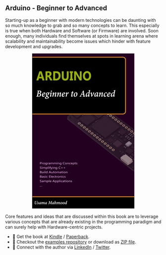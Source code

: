 ## Arduino - Beginner to Advanced

Starting-up as a beginner with modern technologies can be daunting with so much knowledge to grab and so many concepts to learn. This especially is true when both Hardware and Software (or Firmware) are involved. Soon enough, many individuals find themselves at spots in learning arena where scalability and maintainability become issues which hinder with feature development and upgrades.


<p align="center">
  <a target="_blank" rel="noopener noreferrer" href="https://www.amazon.com/dp/B0BRLVR3X4"><img src="https://github.com/arduino-ba/.github/blob/main/profile/.images/Book%20Cover%20Side%20-%20330.jpg" alt="Arduino - Beginner to Advanced" /></a>
</p>


Core features and ideas that are discussed within this book are to leverage various concepts that are already existing in the programming paradigm and can surely help with Hardware-centric projects.


* :beginner: Get the book at [Kindle](https://www.amazon.com/dp/B0BRQTT1D2) / [Paperback](https://www.amazon.com/dp/B0BRLVR3X4).
* :beginner: Checkout the [examples repository](https://github.com/arduino-ba/examples) or download as [ZIP file](https://github.com/arduino-ba/examples/archive/refs/heads/master.zip).
* :beginner: Connect with the author via [LinkedIn](https://www.linkedin.com/in/usa-m/) / [Twitter](https://twitter.com/usama_inn).
